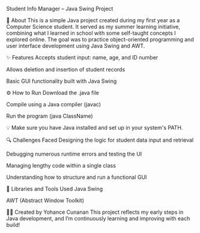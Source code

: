 Student Info Manager – Java Swing Project

📌 About
This is a simple Java project created during my first year as a Computer Science student. It served as my summer learning initiative, combining what I learned in school with some self-taught concepts I explored online. The goal was to practice object-oriented programming and user interface development using Java Swing and AWT.

✨ Features
Accepts student input: name, age, and ID number

Allows deletion and insertion of student records

Basic GUI functionality built with Java Swing

⚙️ How to Run
Download the .java file

Compile using a Java compiler (javac)

Run the program (java ClassName)

💡 Make sure you have Java installed and set up in your system's PATH.

🔍 Challenges Faced
Designing the logic for student data input and retrieval

Debugging numerous runtime errors and testing the UI

Managing lengthy code within a single class

Understanding how to structure and run a functional GUI

🧰 Libraries and Tools Used
Java Swing

AWT (Abstract Window Toolkit)

👨‍💻 Created by Yohance Cunanan
This project reflects my early steps in Java development, and I’m continuously learning and improving with each build!
